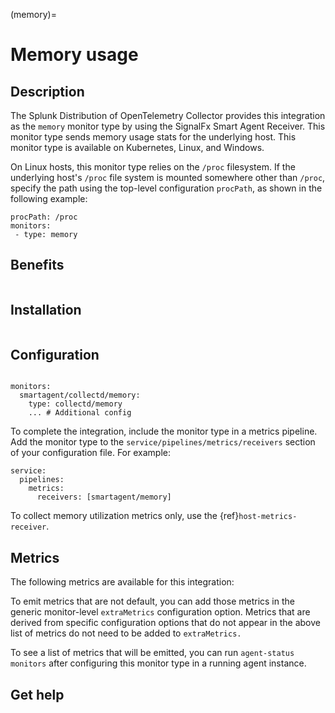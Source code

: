 (memory)=

# Memory usage
<meta name="description" content="Use this Splunk Observability Cloud integration for the Memory monitor. See benefits, install, configuration, and metrics">

## Description

The Splunk Distribution of OpenTelemetry Collector provides this integration as the `memory` monitor type by using the SignalFx Smart Agent Receiver. This monitor type sends memory usage stats for the underlying host. This monitor type is available on Kubernetes, Linux, and Windows.

On Linux hosts, this monitor type relies on the `/proc` filesystem. If the underlying host's `/proc` file system is mounted somewhere other than `/proc`, specify the path using the top-level configuration `procPath`, as shown in the following example:

```
procPath: /proc
monitors:
 - type: memory
```

## Benefits

```{include} /_includes/benefits.md
```

## Installation

```{include} /_includes/collector-installation.md
```

## Configuration

```{include} /_includes/configuration.md
```

```
monitors:
  smartagent/collectd/memory: 
    type: collectd/memory
    ... # Additional config
```

To complete the integration, include the monitor type in a metrics pipeline. Add the monitor type to the `service/pipelines/metrics/receivers` section of your configuration file. For example:

```
service:
  pipelines:
    metrics:
      receivers: [smartagent/memory]
 ```     

To collect memory utilization metrics only, use the {ref}`host-metrics-receiver`.

## Metrics

The following metrics are available for this integration:

<div class="metrics-yaml" url="https://raw.githubusercontent.com/signalfx/signalfx-agent/main/pkg/monitors/collectd/memory/metadata.yaml"></div>

To emit metrics that are not default, you can add those metrics in the generic monitor-level `extraMetrics` configuration option. Metrics that are derived from specific configuration options that do not appear in the above list of metrics do not need to be added to `extraMetrics.`

To see a list of metrics that will be emitted, you can run `agent-status monitors` after configuring this monitor type in a running agent instance.

## Get help

```{include} /_includes/troubleshooting.md
```
